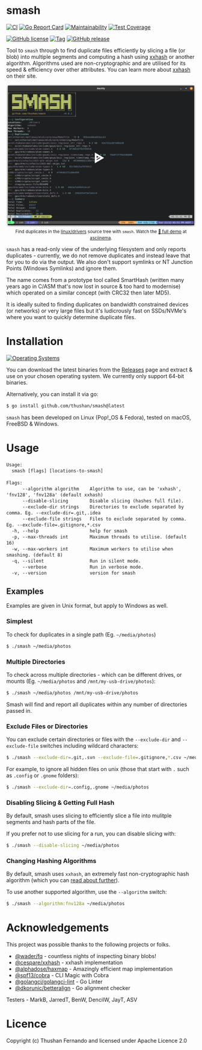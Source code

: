 # smash

[![CI](https://github.com/thushan/smash/actions/workflows/ci.yml/badge.svg?branch=main)](https://github.com/thushan/smash/actions/workflows/ci.yml)
[![Go Report Card](https://goreportcard.com/badge/github.com/thushan/smash)](https://goreportcard.com/report/github.com/thushan/smash)
[![Maintainability](https://api.codeclimate.com/v1/badges/944834a9d91128fa690d/maintainability)](https://codeclimate.com/github/thushan/smash/maintainability)
[![Test Coverage](https://api.codeclimate.com/v1/badges/944834a9d91128fa690d/test_coverage)](https://codeclimate.com/github/thushan/smash/test_coverage)

[![GitHub license](https://img.shields.io/github/license/thushan/smash)](https://github.com/thushan/smash/blob/master/LICENSE)
[![Tag](https://img.shields.io/github/v/tag/thushan/smash?sort=semver)](https://github.com/thushan/smash/tags)
[![GitHub release](https://img.shields.io/github/release/thushan/smash)](https://github.com/thushan/smash/releases/latest)

Tool to `smash` through to find duplicate files efficiently by slicing a file (or blob) into multiple segments
and computing a hash using [xxhash](https://xxhash.com/) or another algorithm. Algorithms used are non-cryptographic and are utilised
for its speed & efficiency over other attributes. You can learn more about [xxhash](https://xxhash.com/) on their site.

<p align="center">
    <a href="https://asciinema.org/a/620513"><img src="docs/artefacts/smash-v0.0.2-demo.png"></a><br/>
    <small>Find duplicates in the <a href="https://github.com/torvalds/linux">linux/drivers</a> source tree with <code>smash</code>. Watch the <a href="https://asciinema.org/a/620493">🍿 full demo</a> at <a href="https://asciinema.org/">asciinema</a>.</small>
</p>

`smash` has a read-only view of the underlying filesystem and only reports duplicates - currently, we do not remove 
duplicates and instead leave that for you to do via the output. We also don't support symlinks or NT Junction Points (Windows Symlinks) and ignore them.

The name comes from a prototype tool called SmartHash (written many years ago in C/ASM that's now lost in source & 
too hard to modernise) which operated on a similar concept (with CRC32 then later MD5).

It is ideally suited to finding duplicates on bandwidth constrained devices (or networks) or very large files but 
it's ludicrously fast on SSDs/NVMe's where you want to quickly determine duplicate files.

# Installation

[![Operating Systems](https://img.shields.io/badge/platform-windows%20%7C%20macos%20%7C%20linux%20%7C%20freebsd-informational?style=for-the-badge)](https://github.com/thushan/smash/releases/latest)

You can download the latest binaries from the [Releases](https://github.com/thushan/smash/releases) page and extract & use on your chosen operating system. We
currently only support 64-bit binaries.

Alternatively, you can install it via go:

```bash
$ go install github.com/thushan/smash@latest
```

`smash` has been developed on Linux (Pop!_OS & Fedora), tested on macOS, FreeBSD & Windows.

# Usage

```
Usage:
  smash [flags] [locations-to-smash]

Flags:
      --algorithm algorithm    Algorithm to use, can be 'xxhash', 'fnv128', 'fnv128a' (default xxhash)
      --disable-slicing        Disable slicing (hashes full file).
      --exclude-dir strings    Directories to exclude separated by comma. Eg. --exclude-dir=.git,.idea
      --exclude-file strings   Files to exclude separated by comma. Eg. --exclude-file=.gitignore,*.csv
  -h, --help                   help for smash
  -p, --max-threads int        Maximum threads to utilise. (default 16)
  -w, --max-workers int        Maximum workers to utilise when smashing. (default 8)
  -q, --silent                 Run in silent mode.
      --verbose                Run in verbose mode.
  -v, --version                version for smash
```

## Examples

Examples are given in Unix format, but apply to Windows as well.

### Simplest

To check for duplicates in a single path (Eg. `~/media/photos`)

```bash
$ ./smash ~/media/photos
```

### Multiple Directories

To check across multiple directories - which can be different drives, or mounts (Eg. `~/media/photos` and `/mnt/my-usb-drive/photos`):

```bash
$ ./smash ~/media/photos /mnt/my-usb-drive/photos
```

Smash will find and report all duplicates within any number of directories passed in.

### Exclude Files or Directories

You can exclude certain directories or files with the `--exclude-dir` and `--exclude-file` switches including wildcard characters:

```bash
$ ./smash --exclude-dir=.git,.svn --exclude-file=.gitignore,*.csv ~/media/photos
```

For example, to ignore all hidden files on unix (those that start with `.` such as `.config` or `.gnome` folders):

```bash
$ ./smash --exclude-dir=.config,.gnome ~/media/photos
```

### Disabling Slicing & Getting Full Hash

By default, smash uses slicing to efficiently slice a file into mulitple segments and hash parts of the file. 

If you prefer not to use slicing for a run, you can disable slicing with:

```bash
$ ./smash --disable-slicing ~/media/photos
```

### Changing Hashing Algorithms

By default, smash uses `xxhash`, an extremely fast non-cryptographic hash algorithm 
(which you can [read about further](https://xxhash.com/)). 

To use another supported algorithm, use the `--algorithm` switch:

```bash
$ ./smash --algorithm:fnv128a ~/media/photos
```

# Acknowledgements

This project was possible thanks to the following projects or folks.

* [@wader/fq](https://github.com/wader/fq) - countless nights of inspecting binary blobs!
* [@cespare/xxhash](https://github.com/cespare/xxhash) - xxhash implementation
* [@alphadose/haxmap](https://github.com/alphadose/haxmap) - Amazingly efficient map implementation
* [@spf13/cobra](https://github.com/spf13/cobra) - CLI Magic with Cobra
* [@golangci/golangci-lint](https://github.com/golangci/golangci-lint) - Go Linter
* [@dkorunic/betteralign](https://github.com/dkorunic/betteralign) - Go alignment checker

Testers - MarkB, JarredT, BenW, DencilW, JayT, ASV

# Licence

Copyright (c) Thushan Fernando and licensed under Apache Licence 2.0
